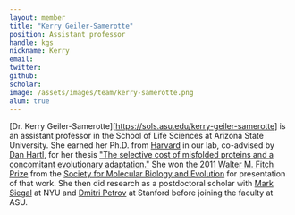 ```yaml
---
layout: member
title: "Kerry Geiler-Samerotte"
position: Assistant professor
handle: kgs
nickname: Kerry
email: 
twitter: 
github: 
scholar: 
image: /assets/images/team/kerry-samerotte.png
alum: true
---
```

[Dr. Kerry Geiler-Samerotte][https://sols.asu.edu/kerry-geiler-samerotte] is an assistant professor in the School of Life Sciences at Arizona State University. She earned her Ph.D. from [Harvard] in our lab, co-advised by [Dan Hartl], for her thesis ["The selective cost of misfolded proteins and a concomitant evolutionary adaptation."][thesis] She won the 2011 [Walter M. Fitch Prize](https://www.smbe.org/smbe/AWARDS/TheWalterMFitchAward.aspx) from the [Society for Molecular Biology and Evolution](http://smbe.org) for presentation of that work. She then did research as a postdoctoral scholar with [Mark Siegal] at NYU and [Dmitri Petrov] at Stanford before joining the faculty at ASU.

[Dan Hartl]: http://www.oeb.harvard.edu/faculty/hartl/hartl-oeb.html
[Harvard]: http://www.harvard.edu
[thesis]: http://gradworks.umi.com/34/91/3491919.html
[Mark Siegal]: http://www.nyu.edu/projects/siegal/
[Dmitri Petrov]: http://petrov.stanford.edu
